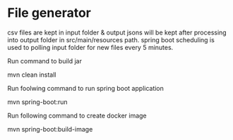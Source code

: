# File generator

csv files are kept in input folder & output jsons will be kept after processing into output folder in src/main/resources path.
spring boot scheduling is used to polling input folder for new files every 5 minutes.

Run command to build jar

mvn clean install

Run foolwing command to run spring  boot application

mvn spring-boot:run

Run following command to create docker image

mvn spring-boot:build-image
